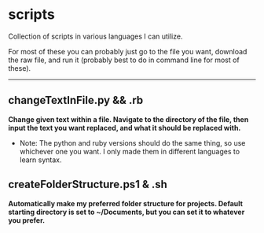 # scripts
Collection of scripts in various languages I can utilize.  

For most of these you can probably just go to the file you want, download the raw file, and run it (probably best to do in command line for most of these).

---

## changeTextInFile.py && .rb
**Change given text within a file. Navigate to the directory of the file, then input the text you want replaced, and what it should be replaced with.**
* Note: The python and ruby versions should do the same thing, so use whichever one you want. I only made them in different languages to learn syntax.

## createFolderStructure.ps1 & .sh
**Automatically make my preferred folder structure for projects. Default starting directory is set to ~/Documents, but you can set it to whatever you prefer.**
